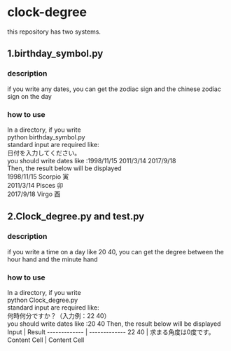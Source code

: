 # clock-degree

this repository has two systems.

## 1.birthday_symbol.py
### description
if you write any dates, you can get the zodiac sign and the chinese zodiac sign on the day
### how to use
In a directory, if you write  
python birthday_symbol.py  
standard input are required like:  
日付を入力してください。  
you should write dates like :1998/11/15 2011/3/14 2017/9/18  
Then, the result below will be displayed  
1998/11/15 Scorpio 寅  
2011/3/14 Pisces 卯  
2017/9/18 Virgo 酉  

## 2.Clock_degree.py and test.py
### description
if you write a time on a day like 20 40, you can get the degree between the hour hand and the minute hand
### how to use
In a directory, if you write  
python Clock_degree.py  
standard input are required like:  
何時何分ですか？（入力例：22 40）  
you should write dates like :20 40
Then, the result below will be displayed  
Input         | Result
------------- | -------------
22 40         | 求まる角度は0度です。
Content Cell  | Content Cell
